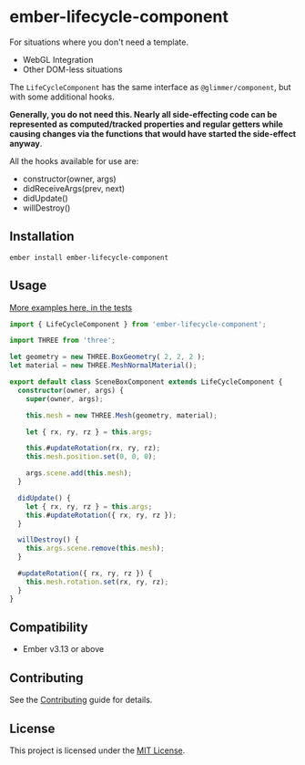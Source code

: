 # ember-lifecycle-component

For situations where you don't need a template.
- WebGL Integration
- Other DOM-less situations

The `LifeCycleComponent` has the same interface as `@glimmer/component`, but with some additional hooks.

**Generally, you do not need this. Nearly all side-effecting code can be represented as computed/tracked properties and regular getters while causing changes via the functions that would have started the side-effect anyway**.

All the hooks available for use are:

- constructor(owner, args)
- didReceiveArgs(prev, next)
- didUpdate()
- willDestroy()

## Installation

```
ember install ember-lifecycle-component
```


## Usage

[More examples here, in the tests](https://github.com/NullVoxPopuli/ember-lifecycle-component/blob/master/tests/integration/components/renderless-test.js)

```ts
import { LifeCycleComponent } from 'ember-lifecycle-component';

import THREE from 'three';

let geometry = new THREE.BoxGeometry( 2, 2, 2 );
let material = new THREE.MeshNormalMaterial();

export default class SceneBoxComponent extends LifeCycleComponent {
  constructor(owner, args) {
    super(owner, args);

    this.mesh = new THREE.Mesh(geometry, material);

    let { rx, ry, rz } = this.args;

    this.#updateRotation(rx, ry, rz);
    this.mesh.position.set(0, 0, 0);

    args.scene.add(this.mesh);
  }

  didUpdate() {
    let { rx, ry, rz } = this.args;
    this.#updateRotation({ rx, ry, rz });
  }

  willDestroy() {
    this.args.scene.remove(this.mesh);
  }

  #updateRotation({ rx, ry, rz }) {
    this.mesh.rotation.set(rx, ry, rz);
  }
}
```



## Compatibility

* Ember v3.13 or above



## Contributing

See the [Contributing](CONTRIBUTING.md) guide for details.


## License

This project is licensed under the [MIT License](LICENSE.md).
